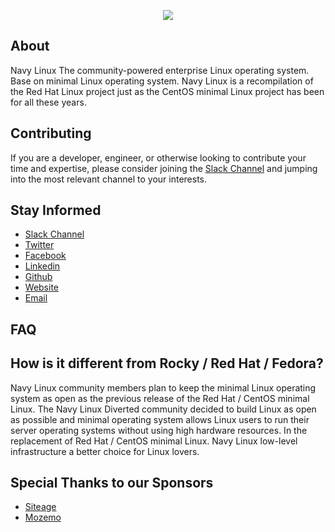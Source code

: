 <p align="center">
<a href="https://www.navylinux.com/">
<img src="https://raw.githubusercontent.com/navy-linux/logos/main/logo-text.jpg">
</a>
</p>

## About

Navy Linux The community-powered enterprise Linux operating system. Base on minimal Linux operating system. Navy Linux is a recompilation of the Red Hat Linux project just as the CentOS minimal Linux project has been for all these years.

## Contributing

If you are a developer, engineer, or otherwise looking to contribute your time and expertise, please consider joining the [Slack Channel](https://join.slack.com/t/nuevoespaciod-ghs4889/shared_invite/zt-kj37s3lu-~JkloN8UHgH38cyuD97V7Q) and jumping into the most relevant channel to your interests.

## Stay Informed

* [Slack Channel](https://join.slack.com/t/nuevoespaciod-ghs4889/shared_invite/zt-kj37s3lu-~JkloN8UHgH38cyuD97V7Q)
* [Twitter](https://twitter.com/NavyLinux)
* [Facebook](https://www.facebook.com/navylinux)
* [Linkedin](https://www.linkedin.com/company/navy-linux/)
* [Github](https://github.com/navy-linux/)
* [Website](http://navylinux.com/)
* [Email](mailto:team@navylinux.com)

## FAQ

## How is it different from Rocky / Red Hat / Fedora?

Navy Linux community members plan to keep the minimal Linux operating system as open as the previous release of the Red Hat / CentOS minimal Linux. The Navy Linux Diverted community decided to build Linux as open as possible and minimal operating system allows Linux users to run their server operating systems without using high hardware resources. In the replacement of Red Hat / CentOS minimal Linux. Navy Linux low-level infrastructure a better choice for Linux lovers.

## Special Thanks to our Sponsors
* [Siteage](https://www.siteage.net/)
* [Mozemo](https://mozemo.net/)
